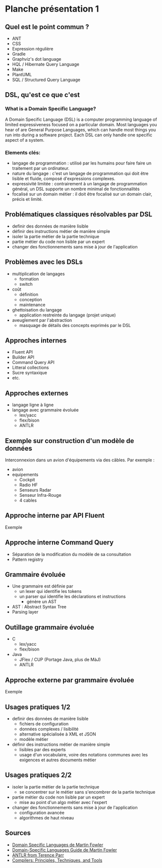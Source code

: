 
# Planche présentation 1

## Quel est le point commun ?

* ANT
* CSS
* Expression régulière
* Gradle
* Graphviz's dot language
* HQL / Hibernate Query Language
* Make
* PlantUML
* SQL / Structured Query Language


## DSL, qu'est ce que c'est

### What is a Domain Specific Language?
A Domain Specific Language (DSL) is a computer programming language of limited expressiveness focused on a particular domain. 
Most languages you hear of are General Purpose Languages, which can handle most things you run into during a software project. 
Each DSL can only handle one specific aspect of a system.


### Elements clés:
* langage de programmation : utilisé par les humains pour faire faire un traitement par un ordinateur.
* nature du langage : c'est un langage de programmation qui doit être lisible et fluide, composé d'expressions complexes.
* expressivité limitée : contrairement à un langage de programmation général, un DSL supporte un nombre minimal de fonctionnalités
* focalisé sur un domain métier : il doit être focalisé sur un domain clair, précis et limité.



## Problématiques classiques résolvables par DSL

* definir des données de manière lisible
* définir des instructions métier de manière simple
* isoler la partie métier de la partie technique 
* partie métier du code non lisible par un expert
* changer des fonctionnements sans mise à jour de l'application



## Problèmes avec les DSLs

* multiplication de langages
  * formation
  * switch
* coût
  * définition
  * conception
  * maintenance
* ghettoisation du langage
  * application restreinte du langage (projet unique)
* aveuglement par l'abstraction
  * masquage de détails des concepts exprimés par le DSL 



## Approches internes

* Fluent API
* Builder API
* Command Query API
* Litteral collections
* Sucre syntaxique
* etc.


## Approches externes
* langage ligne à ligne
* langage avec grammaire évoluée
    * lex/yacc
    * flex/bison
    * ANTLR



## Exemple sur construction d'un modèle de données

Interconnexion dans un avion d'équipements via des câbles.
Par exemple :
* avion
* equipements
  * Cockpit
  * Radio HF
  * Senseurs Radar
  * Senseur Infra-Rouge
  * 4 cables


## Approche interne par API Fluent 

Exemple


## Approche interne Command Query
* Séparation de la modification du modèle de sa consultation
* Pattern registry



## Grammaire évoluée
* Une grammaire est définie par 
  * un lexer qui identifie les tokens
  * un parser qui identifie les déclarations et instructions 
    * génère un AST
* AST : Abstract Syntax Tree
* Parsing layer



## Outillage grammaire évoluée
* C
  * lex/yacc
  * flex/bison
* Java 
  * JFlex / CUP (Portage Java, plus de MàJ)
  * ANTLR


## Approche externe par grammaire évoluée

Exemple 


## Usages pratiques 1/2

* definir des données de manière lisible
  * fichiers de configuration
  * données complexes / lisibilité
  * alternative spécialisée à XML et JSON
  * modèle métier
* définir des instructions métier de manière simple
  * lisibles par des experts
  * usage d'un vocabulaire, voire des notations communes avec les exigences et autres documents métier


## Usages pratiques 2/2

* isoler la partie métier de la partie technique
    * se concentrer sur le métier sans s'encombrer de la partie technique
* partie métier du code non lisible par un expert
    * mise au point d'un algo métier avec l'expert
* changer des fonctionnements sans mise à jour de l'application
    * configuration avancée
    * algorithmes de haut niveau




## Sources

* [Domain Specific Languages de Martin Fowler](https://martinfowler.com/books/dsl.html)
* [Domain-Specific Languages Guide de Martin Fowler](https://martinfowler.com/dsl.html)
* [ANTLR from Terence Parr](https://www.antlr.org/)
* [Compilers: Principles, Techniques, and Tools](https://suif.stanford.edu/dragonbook/)

